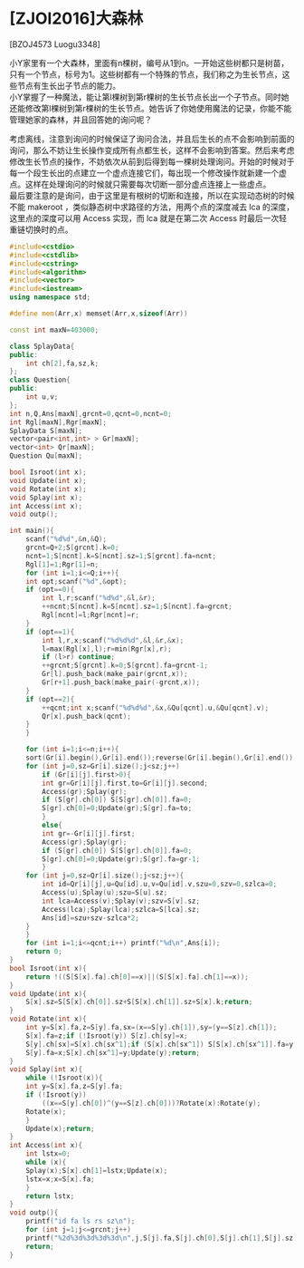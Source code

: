 # [ZJOI2016]大森林
[BZOJ4573 Luogu3348]

小Y家里有一个大森林，里面有n棵树，编号从1到n。一开始这些树都只是树苗，只有一个节点，标号为1。这些树都有一个特殊的节点，我们称之为生长节点，这些节点有生长出子节点的能力。  
小Y掌握了一种魔法，能让第l棵树到第r棵树的生长节点长出一个子节点。同时她还能修改第l棵树到第r棵树的生长节点。她告诉了你她使用魔法的记录，你能不能管理她家的森林，并且回答她的询问呢？

考虑离线，注意到询问的时候保证了询问合法，并且后生长的点不会影响到前面的询问，那么不妨让生长操作变成所有点都生长，这样不会影响到答案。然后来考虑修改生长节点的操作，不妨依次从前到后得到每一棵树处理询问。开始的时候对于每一个段生长出的点建立一个虚点连接它们，每出现一个修改操作就新建一个虚点。这样在处理询问的时候就只需要每次切断一部分虚点连接上一些虚点。  
最后要注意的是询问，由于这里是有根树的切断和连接，所以在实现动态树的时候不能 makeroot ，类似静态树中求路径的方法，用两个点的深度减去 lca 的深度，这里点的深度可以用 Access 实现，而 lca 就是在第二次 Access 时最后一次轻重链切换时的点。

```cpp
#include<cstdio>
#include<cstdlib>
#include<cstring>
#include<algorithm>
#include<vector>
#include<iostream>
using namespace std;

#define mem(Arr,x) memset(Arr,x,sizeof(Arr))

const int maxN=403000;

class SplayData{
public:
    int ch[2],fa,sz,k;
};
class Question{
public:
    int u,v;
};
int n,Q,Ans[maxN],grcnt=0,qcnt=0,ncnt=0;
int Rgl[maxN],Rgr[maxN];
SplayData S[maxN];
vector<pair<int,int> > Gr[maxN];
vector<int> Qr[maxN];
Question Qu[maxN];

bool Isroot(int x);
void Update(int x);
void Rotate(int x);
void Splay(int x);
int Access(int x);
void outp();

int main(){
    scanf("%d%d",&n,&Q);
    grcnt=Q+2;S[grcnt].k=0;
    ncnt=1;S[ncnt].k=S[ncnt].sz=1;S[grcnt].fa=ncnt;
    Rgl[1]=1;Rgr[1]=n;
    for (int i=1;i<=Q;i++){
	int opt;scanf("%d",&opt);
	if (opt==0){
	    int l,r;scanf("%d%d",&l,&r);
	    ++ncnt;S[ncnt].k=S[ncnt].sz=1;S[ncnt].fa=grcnt;
	    Rgl[ncnt]=l;Rgr[ncnt]=r;
	}
	if (opt==1){
	    int l,r,x;scanf("%d%d%d",&l,&r,&x);
	    l=max(Rgl[x],l);r=min(Rgr[x],r);
	    if (l>r) continue;
	    ++grcnt;S[grcnt].k=0;S[grcnt].fa=grcnt-1;
	    Gr[l].push_back(make_pair(grcnt,x));
	    Gr[r+1].push_back(make_pair(-grcnt,x));
	}
	if (opt==2){
	    ++qcnt;int x;scanf("%d%d%d",&x,&Qu[qcnt].u,&Qu[qcnt].v);
	    Qr[x].push_back(qcnt);
	}
    }

    for (int i=1;i<=n;i++){
	sort(Gr[i].begin(),Gr[i].end());reverse(Gr[i].begin(),Gr[i].end());
	for (int j=0,sz=Gr[i].size();j<sz;j++)
	    if (Gr[i][j].first>0){
		int gr=Gr[i][j].first,to=Gr[i][j].second;
		Access(gr);Splay(gr);
		if (S[gr].ch[0]) S[S[gr].ch[0]].fa=0;
		S[gr].ch[0]=0;Update(gr);S[gr].fa=to;
	    }
	    else{
		int gr=-Gr[i][j].first;
		Access(gr);Splay(gr);
		if (S[gr].ch[0]) S[S[gr].ch[0]].fa=0;
		S[gr].ch[0]=0;Update(gr);S[gr].fa=gr-1;
	    }
	for (int j=0,sz=Qr[i].size();j<sz;j++){
	    int id=Qr[i][j],u=Qu[id].u,v=Qu[id].v,szu=0,szv=0,szlca=0;
	    Access(u);Splay(u);szu=S[u].sz;
	    int lca=Access(v);Splay(v);szv=S[v].sz;
	    Access(lca);Splay(lca);szlca=S[lca].sz;
	    Ans[id]=szu+szv-szlca*2;
	}
    }
    for (int i=1;i<=qcnt;i++) printf("%d\n",Ans[i]);
    return 0;
}
bool Isroot(int x){
    return !((S[S[x].fa].ch[0]==x)||(S[S[x].fa].ch[1]==x));
}
void Update(int x){
    S[x].sz=S[S[x].ch[0]].sz+S[S[x].ch[1]].sz+S[x].k;return;
}
void Rotate(int x){
    int y=S[x].fa,z=S[y].fa,sx=(x==S[y].ch[1]),sy=(y==S[z].ch[1]);
    S[x].fa=z;if (!Isroot(y)) S[z].ch[sy]=x;
    S[y].ch[sx]=S[x].ch[sx^1];if (S[x].ch[sx^1]) S[S[x].ch[sx^1]].fa=y;
    S[y].fa=x;S[x].ch[sx^1]=y;Update(y);return;
}
void Splay(int x){
    while (!Isroot(x)){
	int y=S[x].fa,z=S[y].fa;
	if (!Isroot(y))
	    ((x==S[y].ch[0])^(y==S[z].ch[0]))?Rotate(x):Rotate(y);
	Rotate(x);
    }
    Update(x);return;
}
int Access(int x){
    int lstx=0;
    while (x){
	Splay(x);S[x].ch[1]=lstx;Update(x);
	lstx=x;x=S[x].fa;
    }
    return lstx;
}
void outp(){
    printf("id fa ls rs sz\n");
    for (int j=1;j<=grcnt;j++)
	printf("%2d%3d%3d%3d%3d\n",j,S[j].fa,S[j].ch[0],S[j].ch[1],S[j].sz);
    return;
}
```